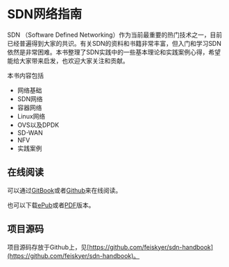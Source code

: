 # SDN网络指南

SDN （Software Defined Networking）作为当前最重要的热门技术之一，目前已经普遍得到大家的共识。有关SDN的资料和书籍非常丰富，但入门和学习SDN依然是非常困难。本书整理了SDN实践中的一些基本理论和实践案例心得，希望能给大家带来启发，也欢迎大家关注和贡献。

本书内容包括

- 网络基础
- SDN网络
- 容器网络
- Linux网络
- OVS以及DPDK
- SD-WAN
- NFV
- 实践案例


## 在线阅读

可以通过[GitBook](https://sdn.feisky.xyz)或者[Github](https://github.com/feiskyer/sdn-handbook/blob/master/SUMMARY.md)来在线阅读。

也可以下载[ePub](https://www.gitbook.com/download/epub/book/feisky/sdn)或者[PDF](https://www.gitbook.com/download/pdf/book/feisky/sdn)版本。

## 项目源码

项目源码存放于Github上，见[https://github.com/feiskyer/sdn-handbook](https://github.com/feiskyer/sdn-handbook)。
